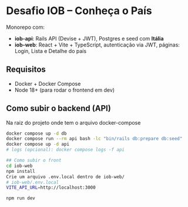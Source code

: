 # Desafio IOB – Conheça o País

Monorepo com:
- **iob-api**: Rails API (Devise + JWT), Postgres e seed com **Itália**
- **iob-web**: React + Vite + TypeScript, autenticação via JWT, páginas: Login, Lista e Detalhe do país

## Requisitos
- Docker + Docker Compose
- Node 18+ (para rodar o frontend em dev)

## Como subir o backend (API)
Na raiz do projeto onde tem o arquivo docker-compose
```bash
docker compose up -d db
docker compose run --rm api bash -lc "bin/rails db:prepare db:seed"
docker compose up -d api
# logs (opcional): docker compose logs -f api

## Como subir o front
cd iob-web
npm install
Crie um arquivo .env.local dentro de iob-web/
# iob-web/.env.local
VITE_API_URL=http://localhost:3000

npm run dev
